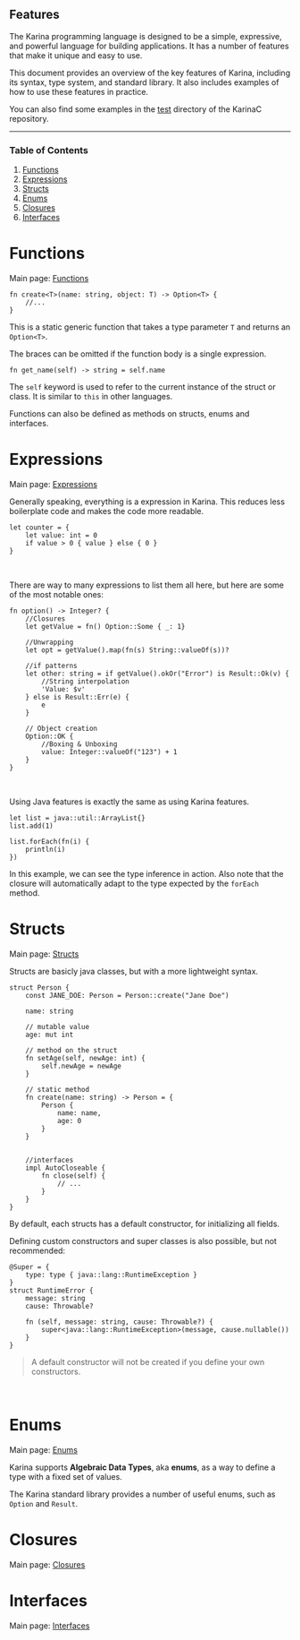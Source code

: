 

## Features

The Karina programming language is designed to be a simple, expressive, and powerful language for building applications. It has a number of features that make it unique and easy to use. 

This document provides an overview of the key features of Karina, including its syntax, type system, and standard library. It also includes examples of how to use these features in practice.

You can also find some examples in the [test](https://github.com/Plixo2/KarinaC/tree/master/tests) directory of the KarinaC repository.

--- 

### Table of Contents

1. [Functions](#functions)
2. [Expressions](#expressions)
3. [Structs](#structs)
4. [Enums](#enums)
5. [Closures](#closures)
6. [Interfaces](#interfaces)


# Functions

Main page: [Functions](../concepts/functions.md)

```karina
fn create<T>(name: string, object: T) -> Option<T> {
    //...
}
```

This is a static generic function that takes a type parameter `T` and returns an `Option<T>`. 

The braces can be omitted if the function body is a single expression.

```karina
fn get_name(self) -> string = self.name
```
The `self` keyword is used to refer to the current instance of the struct or class. It is similar to `this` in other languages.

Functions can also be defined as methods on structs, enums and interfaces. 

# Expressions

Main page: [Expressions](../expressions/expressions.md)


Generally speaking, everything is a expression in Karina. This reduces less boilerplate code and makes the code more readable. 

```karina
let counter = {
    let value: int = 0
    if value > 0 { value } else { 0 }
}
```

<br>

There are way to many expressions to list them all here, but here are some of the most notable ones:

```karina
fn option() -> Integer? {
    //Closures
    let getValue = fn() Option::Some { _: 1}

    //Unwrapping
    let opt = getValue().map(fn(s) String::valueOf(s))?

    //if patterns
    let other: string = if getValue().okOr("Error") is Result::Ok(v) {
        //String interpolation
        'Value: $v' 
    } else is Result::Err(e) {
        e
    }

    // Object creation
    Option::OK { 
        //Boxing & Unboxing
        value: Integer::valueOf("123") + 1
    }        
}
```
<br>

Using Java features is exactly the same as using Karina features. 

```karina
let list = java::util::ArrayList{}
list.add(1)

list.forEach(fn(i) {
    println(i)
})
```
In this example, we can see the type inference in action. Also note that the closure will automatically adapt to the type expected by the `forEach` method.


# Structs

Main page: [Structs](../types/structs.md)

Structs are basicly java classes, but with a more lightweight syntax.

```karina
struct Person {
    const JANE_DOE: Person = Person::create("Jane Doe")

    name: string
    
    // mutable value
    age: mut int
    
    // method on the struct
    fn setAge(self, newAge: int) {
        self.newAge = newAge
    }

    // static method
    fn create(name: string) -> Person = {
        Person {
            name: name,
            age: 0
        }
    }


    //interfaces
    impl AutoCloseable {
        fn close(self) {
            // ...
        }
    }
}
```

By default, each structs has a default constructor, for initializing all fields.

Defining custom constructors and super classes is also possible, but not recommended:
```karina
@Super = {
    type: type { java::lang::RuntimeException }
}
struct RuntimeError {
    message: string
    cause: Throwable?

    fn (self, message: string, cause: Throwable?) {
        super<java::lang::RuntimeException>(message, cause.nullable())
    }
}
```

<div class="note">

> A default constructor will not be created if you define your own constructors.

</div>

</br>

# Enums

Main page: [Enums](../types/enums.md)

Karina supports **Algebraic Data Types**, aka **enums**, as a way to define a type with a fixed set of values.

The Karina standard library provides a number of useful enums, such as `Option` and `Result`.

# Closures

Main page: [Closures](../types/function.md)

# Interfaces

Main page: [Interfaces](../concepts/interfaces.md)